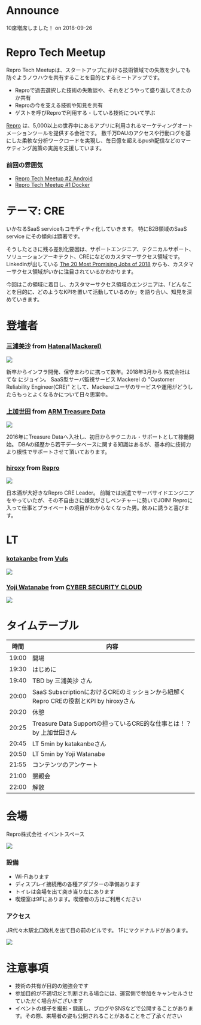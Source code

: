 # Announce

10席増席しました！ on 2018-09-26

# Repro Tech Meetup

Repro Tech Meetupは、スタートアップにおける技術領域での失敗を少しでも防ぐようノウハウを共有することを目的とするミートアップです。

- Reproで過去選択した技術の失敗談や、それをどうやって盛り返してきたのか共有
- Reproの今を支える技術や知見を共有
- ゲストを呼びReproで利用する・している技術について学ぶ

[Repro](https://repro.io) は、5,000以上の世界中にあるアプリに利用されるマーケティングオートメーションツールを提供する会社です。
数千万DAUのアクセスや行動ログを基にした柔軟な分析ワークロードを実現し、毎日億を超えるpush配信などのマーケティング施策の実施を支援しています。

### 前回の雰囲気

- [Repro Tech Meetup #2 Android](https://togetter.com/li/1261085)
- [Repro Tech Meetup #1 Docker](https://togetter.com/li/1251270)

# テーマ: CRE

いかなるSaaS serviceもコモディティ化していきます。
特にB2B領域のSaaS service にその傾向は顕著です。

そうしたときに残る差別化要因は、サポートエンジニア、テクニカルサポート、ソリューションアーキテクト、CREになどのカスタマーサクセス領域です。
Linkedinが出している [The 20 Most Promising Jobs of 2018](https://business.linkedin.com/talent-solutions/blog/trends-and-research/2018/the-20-most-promising-jobs-of-2018) からも、カスタマーサクセス領域がいかに注目されているかわかります。

今回はこの領域に着目し、カスタマーサクセス領域のエンジニアは、「どんなことを目的に、どのようなKPIを置いて活動しているのか」を語り合い、知見を深めていきます。

# 登壇者

### [三浦美沙](https://twitter.com/mur_ms_) from [Hatena(Mackerel)](https://mackerel.io/)

![](https://pbs.twimg.com/profile_images/970867499934695424/R0MX1KhJ_200x200.jpg)

新卒からインフラ開発、保守まわりに携って数年。2018年3月から 株式会社はてな にジョイン。
SaaS型サーバ監視サービス Mackerel の "Customer Reliability Engineer(CRE)" として、Mackerelユーザのサービスや運用がどうしたらもっとよくなるかについて日々思案中。

### [上加世田](https://twitter.com/) from [ARM Treasure Data](https://www.treasuredata.com/)

![](https://avatars3.githubusercontent.com/u/18205367?s=200&v=4)

2016年にTreasure Dataへ入社し、初日からテクニカル・サポートとして稼働開始。
DBAの経歴から若干データベースに関する知識はあるが、基本的に技術力より根性でサポートさせて頂いております。

### [hiroxy](https://twitter.com/hiroxyy_) from [Repro](https://repro.io)

![](https://pbs.twimg.com/profile_images/713208870118629376/kP-o1mQ5_200x200.jpg)

日本酒が大好きなRepro CRE Leader。
前職では派遣でサーバサイドエンジニアをやっていたが、その不自由さに嫌気がさしベンチャーに勢いでJOIN!
Reproに入って仕事とプライベートの境目がわからなくなった男。飲みに誘うと喜びます。

# LT

### [kotakanbe](https://twitter.com/kotakanbe) from [Vuls](https://vuls.biz/)

![](https://avatars3.githubusercontent.com/u/534611?s=200&v=4)

### [Yoji Watanabe](https://twitter.com/aqeuefem) from [CYBER SECURITY CLOUD](https://www.cscloud.co.jp/)

![](https://pbs.twimg.com/profile_images/1460475397/P1050127s_200x200.jpg)

# タイムテーブル

時間  | 内容
---   | ---
19:00 | 開場
19:30 | はじめに
19:40 | TBD by 三浦美沙 さん
20:00 | SaaS SubscriptionにおけるCREのミッションから紐解くRepro CREの役割とKPI by hiroxyさん
20:20 | 休憩
20:25 | Treasure Data Supportの担っているCRE的な仕事とは！？ by 上加世田さん
20:45 | LT 5min by katakanbeさん
20:50 | LT 5min by Yoji Watanabe
21:55 | コンテンツのアンケート
21:00 | 懇親会
22:00 | 解散

# 会場

Repro株式会社 イベントスペース

![](https://github.com/reproio/repro-tech-meetup/blob/master/assets/images/repro-event-space.png?raw=true)

### 設備

- Wi-Fiあります
- ディスプレイ接続用の各種アダプターの準備あります
- トイレは会場を出て突き当り左にあります
- 喫煙室は9Fにあります。喫煙者の方はご利用ください

### アクセス

JR代々木駅北口改札を出て目の前のビルです。
1Fにマクドナルドがあります。

![](https://github.com/reproio/repro-tech-meetup/blob/master/assets/images/repro-access-1.png?raw=true)

# 注意事項

- 技術の共有が目的の勉強会です
- 参加目的が不適切だと判断される場合には、運営側で参加をキャンセルさせていただく場合がございます
- イベントの様子を撮影・録画し、ブログやSNSなどで公開することがあります。その際、来場者の姿も公開されることがあることをご了承ください
